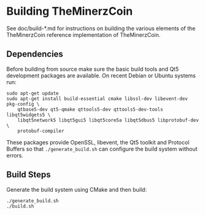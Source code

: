 Building TheMinerzCoin
================

See doc/build-*.md for instructions on building the various
elements of the TheMinerzCoin reference implementation of TheMinerzCoin.

Dependencies
------------
Before building from source make sure the basic build tools and Qt5 development
packages are available. On recent Debian or Ubuntu systems run:

```
sudo apt-get update
sudo apt-get install build-essential cmake libssl-dev libevent-dev pkg-config \
    qtbase5-dev qt5-qmake qttools5-dev qttools5-dev-tools libqt5widgets5 \
    libqt5network5 libqt5gui5 libqt5core5a libqt5dbus5 libprotobuf-dev \
    protobuf-compiler
```

These packages provide OpenSSL, libevent, the Qt5 toolkit and Protocol Buffers
so that `./generate_build.sh` can configure the build system without errors.

Build Steps
-----------
Generate the build system using CMake and then build:

```
./generate_build.sh
./build.sh
```

